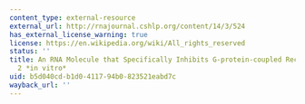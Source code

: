 ```yaml
---
content_type: external-resource
external_url: http://rnajournal.cshlp.org/content/14/3/524
has_external_license_warning: true
license: https://en.wikipedia.org/wiki/All_rights_reserved
status: ''
title: An RNA Molecule that Specifically Inhibits G-protein-coupled Receptor Kinase
  2 *in vitro*
uid: b5d040cd-b1d0-4117-94b0-823521eabd7c
wayback_url: ''
---
```

